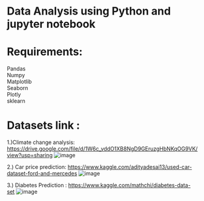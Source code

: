 # Data Analysis using Python and jupyter notebook

# Requirements:

Pandas <br/>
Numpy <br/>
Matplotlib <br/>
Seaborn <br/>
Plotly <br/>
sklearn

# Datasets link :

1.)Climate change analysis: https://drive.google.com/file/d/1W6c_vddO1XB8NgD9GEruzgHbNKqOG9VK/view?usp=sharing
![image](https://user-images.githubusercontent.com/64380584/141676046-dbc739ba-d6e5-449e-8513-a6f8503c748c.png)

2.) Car price prediction: https://www.kaggle.com/adityadesai13/used-car-dataset-ford-and-mercedes
![image](https://user-images.githubusercontent.com/64380584/145400609-86cc4199-0782-4ce6-8f0b-2525acf7850c.png)

3.) Diabetes Prediction : https://www.kaggle.com/mathchi/diabetes-data-set
![image](https://user-images.githubusercontent.com/64380584/145857928-b6a6987f-926d-44f7-a0a8-28e749296964.png)

